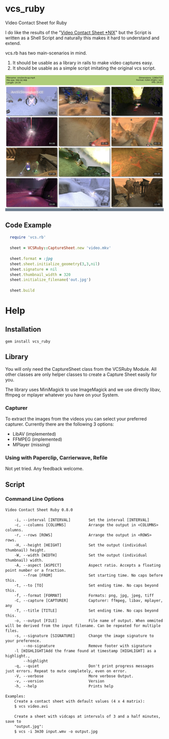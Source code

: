 # vcs_ruby

Video Contact Sheet for Ruby

I do like the results of the "[Video Contact Sheet *NIX](http://p.outlyer.net/vcs/)" but the Script is written as a Shell Script and naturally this makes it hard to understand and extend.

vcs.rb has two main-scenarios in mind.

1. It should be usable as a library in rails to make video captures easy.
2. It should be usable as a simple script imitating the original vcs script.


![Example 1](https://raw.githubusercontent.com/FreeApophis/vcs.rb/master/example/ons3on3cup.png)


## Code Example

```ruby
  require 'vcs.rb'

  sheet = VCSRuby::CaptureSheet.new 'video.mkv'

  sheet.format = :jpg
  sheet.sheet.initialize_geometry(3,3,nil)
  sheet.signature = nil
  sheet.thumbnail_width = 320
  sheet.initialize_filename('out.jpg')
 
  sheet.build
```

# Help

## Installation

    gem install vcs_ruby

## Library

You will only need the CaptureSheet class from the VCSRuby Module. All other classes are only helper classes to create a Capture Sheet easily for you.

The library uses MiniMagick to use ImageMagick and we use directly libav, ffmpeg or mplayer whatever you have on your System.

### Capturer

To extract the images from the videos you can select your preferred capturer. Currently there are the following 3 options:

* LibAV (implemented)
* FFMPEG (implemented)
* MPlayer (missing)

### Using with Paperclip, Carrierwave, Refile

Not yet tried. Any feedback welcome.

## Script

### Command Line Options

    Video Contact Sheet Ruby 0.8.0

        -i, --interval [INTERVAL]        Set the interval [INTERVAL]
        -c, --columns [COLUMNS]          Arrange the output in <COLUMNS> columns.
        -r, --rows [ROWS]                Arrange the output in <ROWS> rows.
        -H, --height [HEIGHT]            Set the output (individual thumbnail) height.
        -W, --width [WIDTH]              Set the output (individual thumbnail) width.
        -A, --aspect [ASPECT]            Aspect ratio. Accepts a floating point number or a fraction.
            --from [FROM]                Set starting time. No caps before this.
        -t, --to [TO]                    Set ending time. No caps beyond this.
        -f, --format [FORMAT]            Formats: png, jpg, jpeg, tiff
        -C, --capture [CAPTURER]         Capturer: ffmpeg, libav, mplayer, any
        -T, --title [TITLE]              Set ending time. No caps beyond this.
        -o, --output [FILE]              File name of output. When ommited will be derived from the input filename. Can be repeated for multiple files.
        -s, --signature [SIGNATURE]      Change the image signature to your preference.
            --no-signature               Remove footer with signature
        -l [HIGHLIGHT]Add the frame found at timestamp [HIGHLIGHT] as a highlight.,
            --highlight
        -q, --quiet                      Don't print progress messages just errors. Repeat to mute completely, even on error.
        -V, --verbose                    More verbose Output.
        -v, --version                    Version
        -h, --help                       Prints help

    Examples:
        Create a contact sheet with default values (4 x 4 matrix):
        $ vcs video.avi

        Create a sheet with vidcaps at intervals of 3 and a half minutes, save to
        "output.jpg":
        $ vcs -i 3m30 input.wmv -o output.jpg
